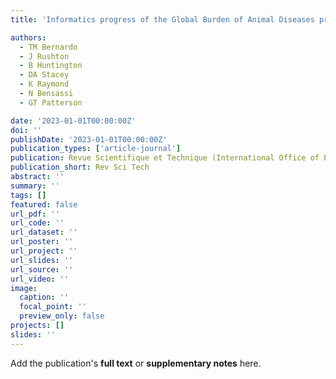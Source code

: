 ```yaml
---
title: 'Informatics progress of the Global Burden of Animal Diseases programme towards data for One Health.'

authors:
  - TM Bernardo
  - J Rushton
  - B Huntington
  - DA Stacey
  - K Raymond
  - N Bensassi
  - GT Patterson

date: '2023-01-01T00:00:00Z'
doi: ''
publishDate: '2023-01-01T00:00:00Z'
publication_types: ['article-journal']
publication: Revue Scientifique et Technique (International Office of Epizootics), 42, 218--229
publication_short: Rev Sci Tech
abstract: ''
summary: ''
tags: []
featured: false
url_pdf: ''
url_code: ''
url_dataset: ''
url_poster: ''
url_project: ''
url_slides: ''
url_source: ''
url_video: ''
image:
  caption: ''
  focal_point: ''
  preview_only: false
projects: []
slides: ''
---
```

Add the publication's **full text** or **supplementary notes** here.